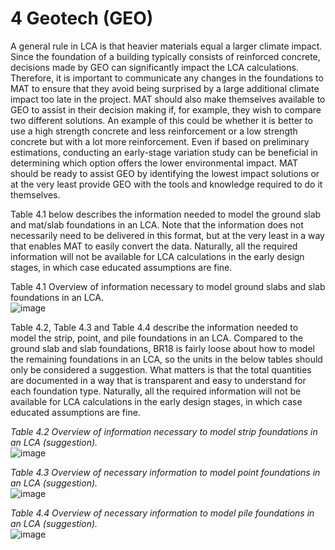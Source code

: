 # 4 Geotech (GEO)
A general rule in LCA is that heavier materials equal a larger climate impact. Since the foundation of a building typically consists of reinforced concrete, decisions made by GEO can significantly impact the LCA calculations. Therefore, it is important to communicate any changes in the foundations to MAT to ensure that they avoid being surprised by a large additional climate impact too late in the project. MAT should also make themselves available to GEO to assist in their decision making if, for example, they wish to compare two different solutions. An example of this could be whether it is better to use a high strength concrete and less reinforcement or a low strength concrete but with a lot more reinforcement. Even if based on preliminary estimations, conducting an early-stage variation study can be beneficial in determining which option offers the lower environmental impact. MAT should be ready to assist GEO by identifying the lowest impact solutions or at the very least provide GEO with the tools and knowledge required to do it themselves.

Table 4.1 below describes the information needed to model the ground slab and mat/slab foundations in an LCA. Note that the information does not necessarily need to be delivered in this format, but at the very least in a way that enables MAT to easily convert the data. Naturally, all the required information will not be available for LCA calculations in the early design stages, in which case educated assumptions are fine.

Table 4.1 Overview of information necessary to model ground slabs and slab foundations in an LCA.  
![image](https://github.com/user-attachments/assets/1a6ecc69-ec70-4503-b8c4-7f284e353deb)

Table 4.2, Table 4.3 and Table 4.4 describe the information needed to model the strip, point, and pile foundations in an LCA. Compared to the ground slab and slab foundations, BR18 is fairly loose about how to model the remaining foundations in an LCA, so the units in the below tables should only be considered a suggestion. What matters is that the total quantities are documented in a way that is transparent and easy to understand for each foundation type. Naturally, all the required information will not be available for LCA calculations in the early design stages, in which case educated assumptions are fine.

*Table 4.2 Overview of information necessary to model strip foundations in an LCA (suggestion).*  
![image](https://github.com/user-attachments/assets/9ca07208-ad37-42ff-b80f-b5598e40f522)

*Table 4.3 Overview of necessary information to model point foundations in an LCA (suggestion).*  
![image](https://github.com/user-attachments/assets/b9efe980-839c-4a26-8d30-151a9847a8f7)

*Table 4.4 Overview of necessary information to model pile foundations in an LCA (suggestion).*  
![image](https://github.com/user-attachments/assets/1f841b43-6bb2-489d-bb55-7484b2afc771)










